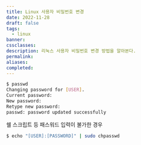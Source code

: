 ```yaml
---
title: Linux 사용자 비밀번호 변경
date: 2022-11-28
draft: false
tags:
  - linux
banner: 
cssclasses: 
description: 리눅스 사용자 비밀번호 변경 방법을 알아본다.
permalink: 
aliases: 
completed:
---
```

```bash
$ passwd
Changing password for [USER].
Current password:
New password:
Retype new password:
passwd: password updated successfully
```

  

쉘 스크립트 등 패스워드 입력이 불가한 경우

```bash
$ echo "[USER]:[PASSWORD]" | sudo chpasswd
```